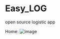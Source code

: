 # Easy_LOG
open source logistic app

Home:
![image](https://github.com/user-attachments/assets/c9f4fdfa-3810-45e6-af80-9ded68e3087a)
